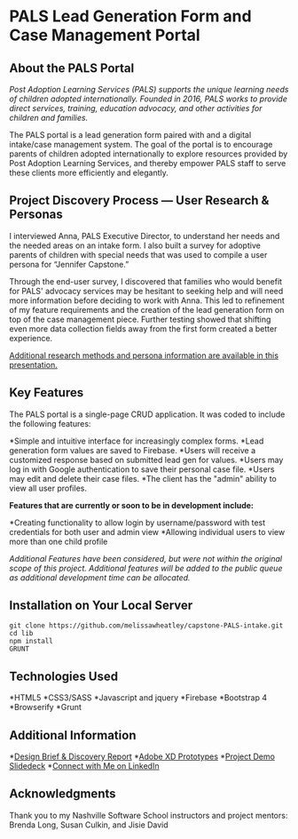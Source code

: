 # PALS Lead Generation Form and Case Management Portal

## About the PALS Portal
*Post Adoption Learning Services (PALS) supports the unique learning needs of children adopted internationally. Founded in 2016, PALS works to provide direct services, training, education advocacy, and other activities for children and families.*

The PALS portal is a lead generation form paired with and a digital intake/case management system. The goal of the portal is to encourage parents of children adopted internationally to explore resources provided by Post Adoption Learning Services, and thereby empower PALS staff to serve these clients more efficiently and elegantly. 

## Project Discovery Process — User Research & Personas
I interviewed Anna, PALS Executive Director, to understand her needs and the needed areas on an intake form. I also built a survey for adoptive parents of children with special needs that was used to compile a user persona for “Jennifer Capstone.” 

Through the end-user survey, I discovered that families who would benefit for PALS' advocacy services may be hesitant to seeking help and will need more information before deciding to work with Anna. This led to refinement of my feature requirements and the creation of the lead generation form on top of the case management piece. Further testing showed that shifting even more data collection fields away from the first form created a better experience. 

[Additional research methods and persona information are available in this presentation.](https://docs.google.com/presentation/d/1p1m-na8QRiZQBMoi5Auc2FzR2mprOe6oW-gxSVBWK2w/edit?usp=sharing)

## Key Features
The PALS portal is a single-page CRUD application. It was coded to include the following features:

*Simple and intuitive interface for increasingly complex forms.
*Lead generation form values are saved to Firebase.
*Users will receive a customized response based on submitted lead gen for values.
*Users may log in with Google authentication to save their personal case file.
*Users may edit and delete their case files. 
*The client has the "admin" ability to view all user profiles.

**Features that are currently or soon to be in development include:**

*Creating functionality to allow login by username/password with test credentials for both user and admin view
*Allowing individual users to view more than one child profile

*Additional Features have been considered, but were not within the original scope of this project. Additional features will be added to the public queue as additional development time can be allocated.* 

## Installation on Your Local Server
`````
git clone https://github.com/melissawheatley/capstone-PALS-intake.git
cd lib
npm install
GRUNT
`````

## Technologies Used
*HTML5
*CSS3/SASS
*Javascript and jquery
*Firebase
*Bootstrap 4
*Browserify
*Grunt

## Additional Information
*[Design Brief & Discovery Report](https://docs.google.com/presentation/d/1p1m-na8QRiZQBMoi5Auc2FzR2mprOe6oW-gxSVBWK2w/edit?usp=sharing)
*[Adobe XD Prototypes](https://xd.adobe.com/view/1529efdd-8db0-411b-bec4-69c6beb78b73)
*[Project Demo Slidedeck](https://docs.google.com/presentation/d/1VFPBn0Vv-gKGU5CAiBLEPgxwwMFKjC_CofPUbd-EMUI/edit?usp=sharing)
*[Connect with Me on LinkedIn](http://linkedin.com/in/melissawheatley)


## Acknowledgments
Thank you to my Nashville Software School instructors and project mentors: Brenda Long, Susan Culkin, and Jisie David



